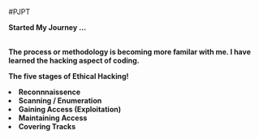 #PJPT
<html>
<b>Started My Journey ...</b>
<p></p><b><br>The process or methodology is becoming more familar with me.
I have learned the hacking aspect of coding.<b></b></br></p>
<b><p>The five stages of Ethical Hacking!</b></p>
<li> Reconnnaissence</li>
<li> Scanning /  Enumeration </li>
<li> Gaining Access (Exploitation) </li>
<li> Maintaining Access </li>
<li> Covering Tracks </li>
  
</html>
